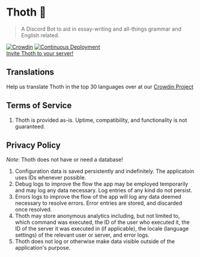 # Thoth 📖

> A Discord Bot to aid in essay-writing and all-things grammar and English related.

[![Crowdin](https://badges.crowdin.net/thoth/localized.svg)](https://crowdin.com/project/thoth)
[![Continuous Deployment](https://github.com/Fyko/thoth/actions/workflows/cd.yml/badge.svg)](https://github.com/Fyko/thoth/actions/workflows/cd.yml)  
[Invite Thoth to your server!](https://discord.com/oauth2/authorize?client_id=552734173803184128&scope=bot+applications.commands)

## Translations

Help us translate Thoth in the top 30 languages over at our [Crowdin Project](https://crowdin.com/project/thoth)

## Terms of Service

1. Thoth is provided as-is. Uptime, compatibility, and functionality is not guaranteed.

## Privacy Policy

_Note_: Thoth does not have or need a database!

1. Configuration data is saved persistently and indefinitely. The applicatoin uses IDs whenever possible.
2. Debug logs to improve the flow the app may be employed temporarily and may log any data necessary. Log entries of any kind do not persist.
3. Errors logs to improve the flow of the app will log any data deemed necessary to resolve errors. Error entries are stored, and discarded once resolved.
4. Thoth may store anonymous analytics including, but not limited to, which command was executed, the ID of the user who executed it, the ID of the server it was executed in (if applicable), the locale (language settings) of the relevant user or server, and error logs.
5. Thoth does not log or otherwise make data visible outside of the application's purpose.
